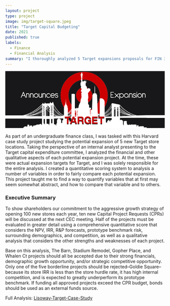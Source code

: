 ```yaml
---
layout: project
type: project
image: img/target-square.jpeg
title: "Target Capital Budgeting"
date: 2021
published: true
labels:
  - Finance
  - Financial Analysis
summary: "I thoroughly analyzed 5 Target expansions proposals for FIN 305"
---
```


<div class="text-center p-4">
  <img width="600px" src="../img/target.jpeg" class="img-thumbnail" >
</div>

As part of an undergraduate finance class, I was tasked with this Harvard case study project studying the potential expansion of 5 new Target store locations. Taking the perspective of an internal analyst presenting to the Target capital expenditure committee, I analyzed the financial and other qualitative aspects of each potential expansion project. At the time, these were actual expansion targets for Target, and I was solely responsible for the entire analysis. I created a quantitative scoring system to analysis a number of variables in order to fairly compare each potential expansion. This project taught me to find a way to quantify variables that at first may seem somewhat abstract, and how to compare that variable and to others.

### Executive Summary

To show shareholders our commitment to the aggressive growth strategy of opening 100 new stores each year, ten new Capital Project Requests (CPRs) will be discussed at the next CEC meeting. Half of the projects must be evaluated in greater detail using a comprehensive quantitative score that considers the NPV, IRR, R&P forecasts, prototype benchmark risk, surrounding demographics, and competition, as well as a qualitative analysis that considers the other strengths and weaknesses of each project.

Base on this analysis, The Barn, Stadium Remodel, Gopher Place, and Whalen Ct projects should all be accepted due to their strong financials, demographic growth opportunity, and/or strategic competitive opportunity. Only one of the five borderline projects should be rejected–Goldie Square–because its store IRR is less than the store hurdle rate, it has high internal competition, and is expected to greatly underperform its prototype benchmark. If funding all approved projects exceed the CPR budget, bonds should be used as an external funds source.


Full Analysis: <a href="https://github.com/JustinLisoway/JustinLisoway.github.io/blob/main/projects/Lisoway-Target.pdf"><i class="large github icon "></i>Lisoway-Target-Case-Study</a>

